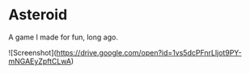 # Asteroid
A game I made for fun, long ago.

![Screenshot]\(https://drive.google.com/open?id=1vs5dcPFnrLljot9PY-mNGAEyZpftCLwA)
